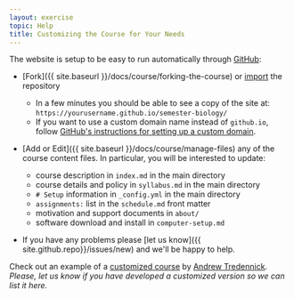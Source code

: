 ```yaml
---
layout: exercise
topic: Help
title: Customizing the Course for Your Needs
---
```


The website is setup to be easy to run automatically through [GitHub](http://github.com):

- [Fork]({{ site.baseurl }}/docs/course/forking-the-course) 
   or [import](https://import.github.com/) the repository
   - In a few minutes you should be able to see a copy of the site at:
     `https://yourusername.github.io/semester-biology/`
   - If you want to use a custom domain name instead of `github.io`, follow
      [GitHub's instructions for setting up a custom domain](https://help.github.com/articles/using-a-custom-domain-with-github-pages/).

- [Add or Edit]({{ site.baseurl }}/docs/course/manage-files) any of the course content files. In particular, you will be interested to update:
  - course description in `index.md` in the main directory
  - course details and policy in `syllabus.md` in the main directory
  - `# Setup` information in `_config.yml` in the main directory
  - `assignments:` list in the `schedule.md` front matter
  - motivation and support documents in `about/`
  - software download and install in `computer-setup.md`

- If you have any problems please [let us know]({{ site.github.repo}}/issues/new) and we'll be happy to help.

Check out an example of a [customized course](https://atredennick.github.io/ecology_class/) by [Andrew Tredennick](https://atredennick.github.io/).
*Please, let us know if you have developed a customized version so we can list
it here.*